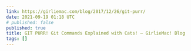 ```yaml
---
link: https://girliemac.com/blog/2017/12/26/git-purr/
date: 2021-09-19 01:18 UTC
# published: false
published: true
title: GIT PURR! Git Commands Explained with Cats! – GirlieMac! Blog
tags: []
---
```



